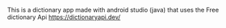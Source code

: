 This is a dictionary app made with android studio (java) that uses the Free dictionary Api https://dictionaryapi.dev/
